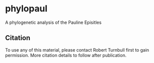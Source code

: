# phylopaul

A phylogenetic analysis of the Pauline Episitles

## Citation

To use any of this material, please contact Robert Turnbull first to gain permission. More citation details to follow after publication.